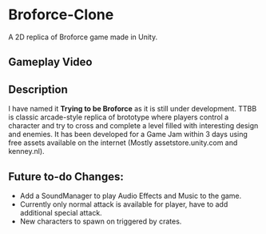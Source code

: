 # Broforce-Clone
A 2D replica of Broforce game made in Unity.

## Gameplay Video



## Description
I have named it **Trying to be Broforce** as it is still under development. TTBB is classic arcade-style replica of brototype where players control a character and try to cross and complete
a level filled with interesting design and enemies. It has been developed for a Game Jam within 3 days using free assets available on the internet (Mostly assetstore.unity.com and kenney.nl).

## Future to-do Changes:
- Add a SoundManager to play Audio Effects and Music to the game.
- Currently only normal attack is available for player, have to add additional special attack.
- New characters to spawn on triggered by crates.
